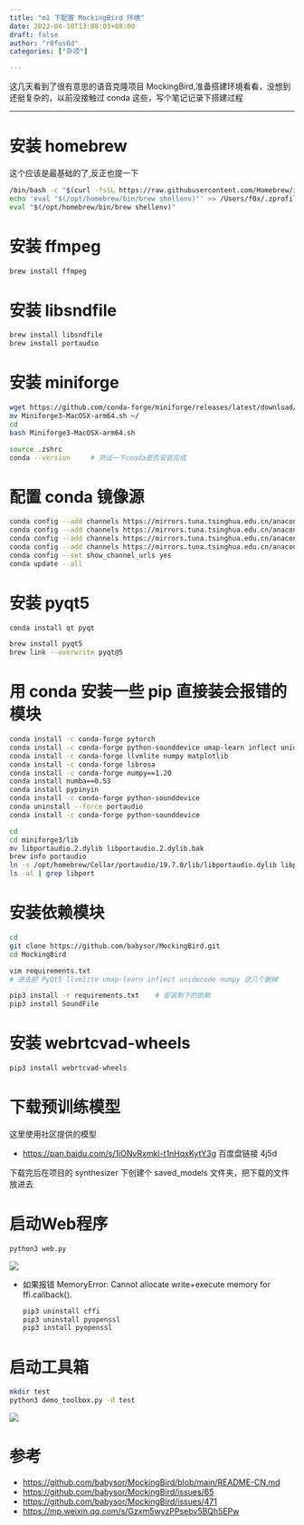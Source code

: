 ```yaml
---
title: "m1 下配置 MockingBird 环境"
date: 2022-04-10T13:08:03+08:00
draft: false
author: "r0fus0d"
categories: ["杂项"]

---
```


这几天看到了很有意思的语音克隆项目 MockingBird,准备搭建环境看看，没想到还挺复杂的，以前没接触过 conda 这些，写个笔记记录下搭建过程

<!--more-->

---

# 安装 homebrew

这个应该是最基础的了,反正也提一下
```bash
/bin/bash -c "$(curl -fsSL https://raw.githubusercontent.com/Homebrew/install/HEAD/install.sh)"
echo 'eval "$(/opt/homebrew/bin/brew shellenv)"' >> /Users/f0x/.zprofile
eval "$(/opt/homebrew/bin/brew shellenv)"
```

# 安装 ffmpeg
```bash
brew install ffmpeg
```

# 安装 libsndfile
```bash
brew install libsndfile
brew install portaudio
```

# 安装 miniforge

```bash
wget https://github.com/conda-forge/miniforge/releases/latest/download/Miniforge3-MacOSX-arm64.sh
mv Miniforge3-MacOSX-arm64.sh ~/
cd
bash Miniforge3-MacOSX-arm64.sh
```

```bash
source .zshrc
conda --version     # 测试一下conda是否安装完成
```

# 配置 conda 镜像源
```bash
conda config --add channels https://mirrors.tuna.tsinghua.edu.cn/anaconda/pkgs/free/
conda config --add channels https://mirrors.tuna.tsinghua.edu.cn/anaconda/pkgs/main/
conda config --add channels https://mirrors.tuna.tsinghua.edu.cn/anaconda/cloud/pytorch/
conda config --add channels https://mirrors.tuna.tsinghua.edu.cn/anaconda/cloud/conda-forge/
conda config --set show_channel_urls yes
conda update --all
```

# 安装 pyqt5
```bash
conda install qt pyqt

brew install pyqt5
brew link --overwrite pyqt@5
```

# 用 conda 安装一些 pip 直接装会报错的模块
```bash
conda install -c conda-forge pytorch
conda install -c conda-forge python-sounddevice umap-learn inflect unidecode
conda install -c conda-forge llvmlite numpy matplotlib
conda install -c conda-forge librosa
conda install -c conda-forge numpy==1.20
conda install numba==0.53
conda install pypinyin
conda install -c conda-forge python-sounddevice
conda uninstall --force portaudio
conda install -c conda-forge python-sounddevice

cd
cd miniforge3/lib
mv libportaudio.2.dylib libportaudio.2.dylib.bak
brew info portaudio
ln -s /opt/homebrew/Cellar/portaudio/19.7.0/lib/libportaudio.dylib libportaudio.2.dylib
ls -al | grep libport
```

# 安装依赖模块
```bash
cd
git clone https://github.com/babysor/MockingBird.git
cd MockingBird

vim requirements.txt
# 进去把 PyQt5 llvmlite umap-learn inflect unidecode numpy 这几个删掉

pip3 install -r requirements.txt    # 安装剩下的依赖
pip3 install SoundFile
```

# 安装 webrtcvad-wheels
```bash
pip3 install webrtcvad-wheels
```

# 下载预训练模型

这里使用社区提供的模型
- https://pan.baidu.com/s/1iONvRxmkI-t1nHqxKytY3g 百度盘链接 4j5d

下载完后在项目的 synthesizer 下创建个 saved_models 文件夹，把下载的文件放进去

# 启动Web程序

```bash
python3 web.py
```

![](../../img/m1-MockingBird/1.png)

- 如果报错 MemoryError: Cannot allocate write+execute memory for ffi.callback().
    ```bash
    pip3 uninstall cffi
    pip3 uninstall pyopenssl
    pip3 install pyopenssl
    ```

# 启动工具箱

```bash
mkdir test
python3 demo_toolbox.py -d test
```

![](../../img/m1-MockingBird/2.png)

# 参考

- https://github.com/babysor/MockingBird/blob/main/README-CN.md
- https://github.com/babysor/MockingBird/issues/65
- https://github.com/babysor/MockingBird/issues/471
- https://mp.weixin.qq.com/s/Gzxm5wyzPPsebv5BQh5EPw
